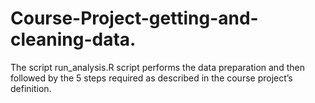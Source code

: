 # Course-Project-getting-and-cleaning-data.
The script run_analysis.R script performs the data preparation and then followed by the 5 steps required as described in the course project’s definition.
